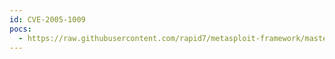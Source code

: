 ```yaml
---
id: CVE-2005-1009
pocs:
  - https://raw.githubusercontent.com/rapid7/metasploit-framework/master/modules/exploits/windows/misc/bakbone_netvault_heap.rb
---
```

